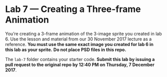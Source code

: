 # Lab 7 — Creating a Three-frame Animation

You’re creating a 3-frame animation of the 3-image sprite you created in lab 6. Use the lesson and material from our 30 November 2017 lecture as a reference. **You must use the same exact image you created for lab 6 in this lab as your sprite.** **Do not place PSD files in this repo.**

The `lab-7` folder contains your starter code. **Submit this lab by issuing a pull request to the original repo by 12:40 PM on Thursday, 7 December 2017**.
